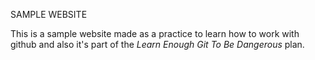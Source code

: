 SAMPLE WEBSITE

This is a sample website made as a practice to learn how to work with github and also it's part of the *Learn Enough Git To Be Dangerous* plan.
